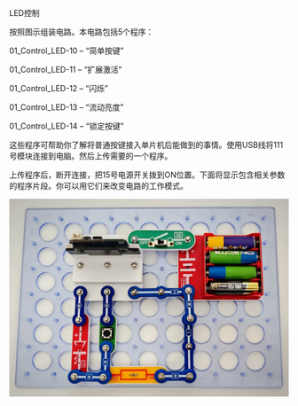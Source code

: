 LED控制

按照图示组装电路。本电路包括5个程序：

01_Control_LED-10 – “简单按键”

01_Control_LED-11 – “扩展激活”

01_Control_LED-12 – “闪烁”

01_Control_LED-13 – “流动亮度”

01_Control_LED-14 – “锁定按键”

这些程序可帮助你了解将普通按键接入单片机后能做到的事情。使用USB线将111号模块连接到电脑。然后上传需要的一个程序。

上传程序后，断开连接，把15号电源开关拨到ON位置。下面将显示包含相关参数的程序片段。你可以用它们来改变电路的工作模式。

![](046p1.jpg)